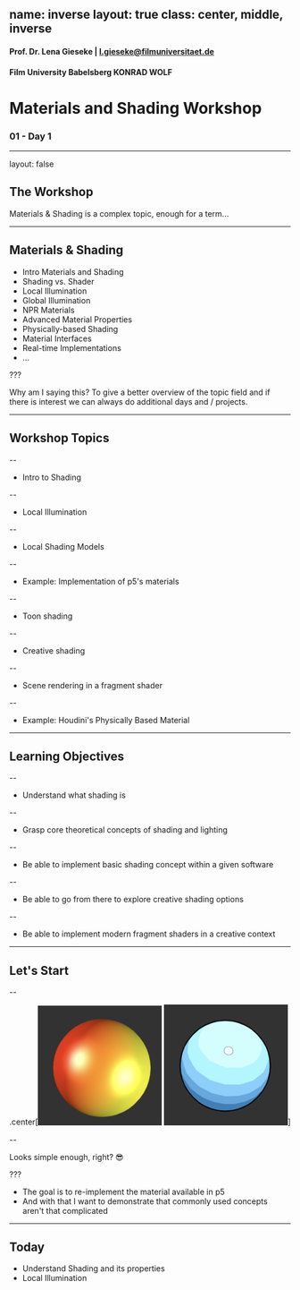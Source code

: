 name: inverse
layout: true
class: center, middle, inverse
---

#### Prof. Dr. Lena Gieseke | l.gieseke@filmuniversitaet.de  
#### Film University Babelsberg KONRAD WOLF

# Materials and Shading Workshop

### 01 - Day 1

<!--

Start server in /doc/


h or ?: Toggle the help window
j: Jump to next slide
k: Jump to previous slide
b: Toggle blackout mode
m: Toggle mirrored mode.
c: Create a clone presentation on a new window
p: Toggle PresenterMode
f: Toggle Fullscreen
t: Reset presentation timer
<number> + <Return>: Jump to slide <number>
-->

---
layout: false

## The Workshop

Materials & Shading is a complex topic, enough for a term...

---
## Materials & Shading

* Intro Materials and Shading
* Shading vs. Shader
* Local Illumination
* Global Illumination
* NPR Materials
* Advanced Material Properties
* Physically-based Shading
* Material Interfaces
* Real-time Implementations
* ...

???

Why am I saying this? To give a better overview of the topic field and if there is interest we can always do additional days and / projects.

---

## Workshop Topics

--

* Intro to Shading

--
* Local Illumination

--
* Local Shading Models

--
* Example: Implementation of p5's materials

--
* Toon shading

--
* Creative shading

--
* Scene rendering in a fragment shader

--
* Example: Houdini's Physically Based Material





---

## Learning Objectives

--
* Understand what shading is

--
* Grasp core theoretical concepts of shading and lighting

--
* Be able to implement basic shading concept within a given software

--
* Be able to go from there to explore creative shading options

--
* Be able to implement modern fragment shaders in a creative context

---

## Let's Start

--

.center[<img src="../img/sphere_all.png" alt="sphere_all" style="width:44%;"> <img src="../img/sphere_toon.png" alt="sphere_toon" style="width:44%;">]

--

Looks simple enough, right? 😎

???

* The goal is to re-implement the material available in p5
* And with that I want to demonstrate that commonly used concepts aren't that complicated

---

## Today

* Understand Shading and its properties
* Local Illumination




